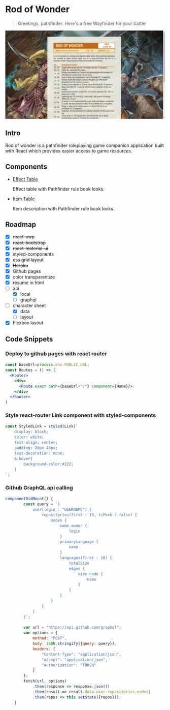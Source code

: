 # Rod of Wonder

> Greetings, pathfinder. Here's a free Wayfinder for your battle!

![screenshot](https://github.com/wynnsu/rod-of-wonder/blob/master/images/screenshot.png "Screenshot")

## Intro

Rod of wonder is a pathfinder roleplaying game companion application built with React which provides easier access to game resources.

## Components

* [Effect Table](src/components/item/EffectTable.js)

    Effect table with Pathfinder rule book looks.

* [Item Table](src/components/item/ItemTable.js)

    Item description with Pathfinder rule book looks.

## Roadmap

* [x] ~~react-uwp~~
* [x] ~~react-bootstrap~~
* [x] ~~react-material-ui~~
* [x] styled-components
* [x] ~~css grid layout~~
* [x] ~~Heroku~~
* [x] Github pages
* [x] color transparentize
* [x] resume in html
* [ ] api
  * [x] local
  * [ ] graphql
* [ ] character sheet
  * [x] data
  * [ ] layout
* [x] Flexbox layout

## Code Snippets

### Deploy to github pages with react router

```jsx
const baseUrl=process.env.PUBLIC_URL;
const Routes = () => (
  <Router>
    <div>
      <Route exact path={baseUrl+"/"} component={Home}/>
    </div>
  </Router>
)
```

### Style react-router Link component with styled-components

```jsx
const StyledLink = styled(Link)`
    display: block;
    color: white;
    text-align: center;
    padding: 20px 40px;
    text-decoration: none;
    &:hover{
        background-color:#222;
    }
`;
```

### Github GraphQL api calling

```javascript
componentDidMount() {
        const query = `{
            user(login : "USERNAME") {
                repositories(first : 10, isFork : false) {
                    nodes {
                        name owner {
                            login
                        }
                        primaryLanguage {
                            name
                        }
                        languages(first : 10) {
                            totalSize
                            edges {
                                size node {
                                    name
                                }
                            }
                        }
                    }
                }
            }
        }`;

        var url = "https://api.github.com/graphql";
        var options = {
            method: "POST",
            body: JSON.stringify({query: query}),
            headers: {
                "Content-Type": "application/json",
                "Accept": "application/json",
                "Authorization": "TOKEN"
            }
        };
        fetch(url, options)
            .then(response => response.json())
            .then(result => result.data.user.repositories.nodes)
            .then(repos => this.setState({repos}));
    }
```
